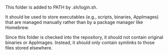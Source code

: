 This folder is added to PATH by .sh/login.sh.

It should be used to store executables (e.g., scripts, binaries, AppImages)
that are  managed manually rather than by a package manager like Homebrew.

Since this folder is checked into the repository, it should not contain
original binaries or AppImages. Instead, it should only contain symlinks to
those files stored elsewhere.
